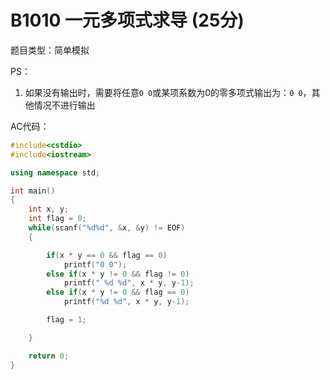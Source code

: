 # B1010 一元多项式求导 (25分)

题目类型：简单模拟

PS：

1. 如果没有输出时，需要将任意`0 0`或某项系数为0的零多项式输出为：`0 0`，其他情况不进行输出



AC代码：

```c++
#include<cstdio>
#include<iostream>

using namespace std;

int main()
{
    int x, y;
    int flag = 0;
    while(scanf("%d%d", &x, &y) != EOF)
    {

        if(x * y == 0 && flag == 0)
            printf("0 0");
        else if(x * y != 0 && flag != 0)
            printf(" %d %d", x * y, y-1);
        else if(x * y != 0 && flag == 0)
            printf("%d %d", x * y, y-1);

        flag = 1;

    }

    return 0;
}
```

